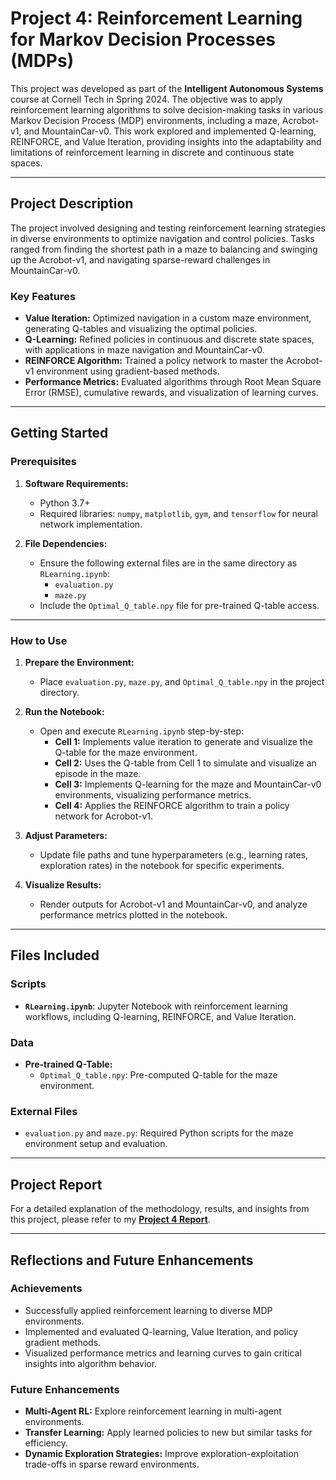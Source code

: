 # Project 4: Reinforcement Learning for Markov Decision Processes (MDPs)

This project was developed as part of the **Intelligent Autonomous Systems** course at Cornell Tech in Spring 2024. The objective was to apply reinforcement learning algorithms to solve decision-making tasks in various Markov Decision Process (MDP) environments, including a maze, Acrobot-v1, and MountainCar-v0. This work explored and implemented Q-learning, REINFORCE, and Value Iteration, providing insights into the adaptability and limitations of reinforcement learning in discrete and continuous state spaces.

---

## Project Description

The project involved designing and testing reinforcement learning strategies in diverse environments to optimize navigation and control policies. Tasks ranged from finding the shortest path in a maze to balancing and swinging up the Acrobot-v1, and navigating sparse-reward challenges in MountainCar-v0.

### Key Features
- **Value Iteration:** Optimized navigation in a custom maze environment, generating Q-tables and visualizing the optimal policies.
- **Q-Learning:** Refined policies in continuous and discrete state spaces, with applications in maze navigation and MountainCar-v0.
- **REINFORCE Algorithm:** Trained a policy network to master the Acrobot-v1 environment using gradient-based methods.
- **Performance Metrics:** Evaluated algorithms through Root Mean Square Error (RMSE), cumulative rewards, and visualization of learning curves.

---

## Getting Started

### Prerequisites

1. **Software Requirements:**  
   - Python 3.7+  
   - Required libraries: `numpy`, `matplotlib`, `gym`, and `tensorflow` for neural network implementation.  

2. **File Dependencies:**  
   - Ensure the following external files are in the same directory as `RLearning.ipynb`:  
     - `evaluation.py`  
     - `maze.py`  
   - Include the `Optimal_Q_table.npy` file for pre-trained Q-table access.

---

### How to Use

1. **Prepare the Environment:**  
   - Place `evaluation.py`, `maze.py`, and `Optimal_Q_table.npy` in the project directory.  

2. **Run the Notebook:**  
   - Open and execute `RLearning.ipynb` step-by-step:
     - **Cell 1:** Implements value iteration to generate and visualize the Q-table for the maze environment.  
     - **Cell 2:** Uses the Q-table from Cell 1 to simulate and visualize an episode in the maze.  
     - **Cell 3:** Implements Q-learning for the maze and MountainCar-v0 environments, visualizing performance metrics.  
     - **Cell 4:** Applies the REINFORCE algorithm to train a policy network for Acrobot-v1.  

3. **Adjust Parameters:**  
   - Update file paths and tune hyperparameters (e.g., learning rates, exploration rates) in the notebook for specific experiments.  

4. **Visualize Results:**  
   - Render outputs for Acrobot-v1 and MountainCar-v0, and analyze performance metrics plotted in the notebook.

---

## Files Included

### Scripts
- **`RLearning.ipynb`**: Jupyter Notebook with reinforcement learning workflows, including Q-learning, REINFORCE, and Value Iteration.  

### Data
- **Pre-trained Q-Table:**  
  - `Optimal_Q_table.npy`: Pre-computed Q-table for the maze environment.

### External Files
- `evaluation.py` and `maze.py`: Required Python scripts for the maze environment setup and evaluation.

---

## Project Report

For a detailed explanation of the methodology, results, and insights from this project, please refer to my **[Project 4 Report](https://github.com/Ruiznogueras05/ECE-5242_Intelligent-Autonomous-Systems-Projects/blob/main/Project4_ReinforcementLearning/media/Project%204%20Report.pdf)**.

---

## Reflections and Future Enhancements

### Achievements
- Successfully applied reinforcement learning to diverse MDP environments.  
- Implemented and evaluated Q-learning, Value Iteration, and policy gradient methods.  
- Visualized performance metrics and learning curves to gain critical insights into algorithm behavior.  

### Future Enhancements
- **Multi-Agent RL:** Explore reinforcement learning in multi-agent environments.  
- **Transfer Learning:** Apply learned policies to new but similar tasks for efficiency.  
- **Dynamic Exploration Strategies:** Improve exploration-exploitation trade-offs in sparse reward environments.  
